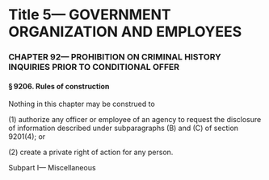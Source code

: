 
# Title 5— GOVERNMENT ORGANIZATION AND EMPLOYEES
### CHAPTER 92— PROHIBITION ON CRIMINAL HISTORY INQUIRIES PRIOR TO CONDITIONAL OFFER
#### § 9206. Rules of construction

Nothing in this chapter may be construed to

(1) authorize any officer or employee of an agency to request the disclosure of information described under subparagraphs (B) and (C) of section 9201(4); or

(2) create a private right of action for any person.

Subpart I— Miscellaneous
